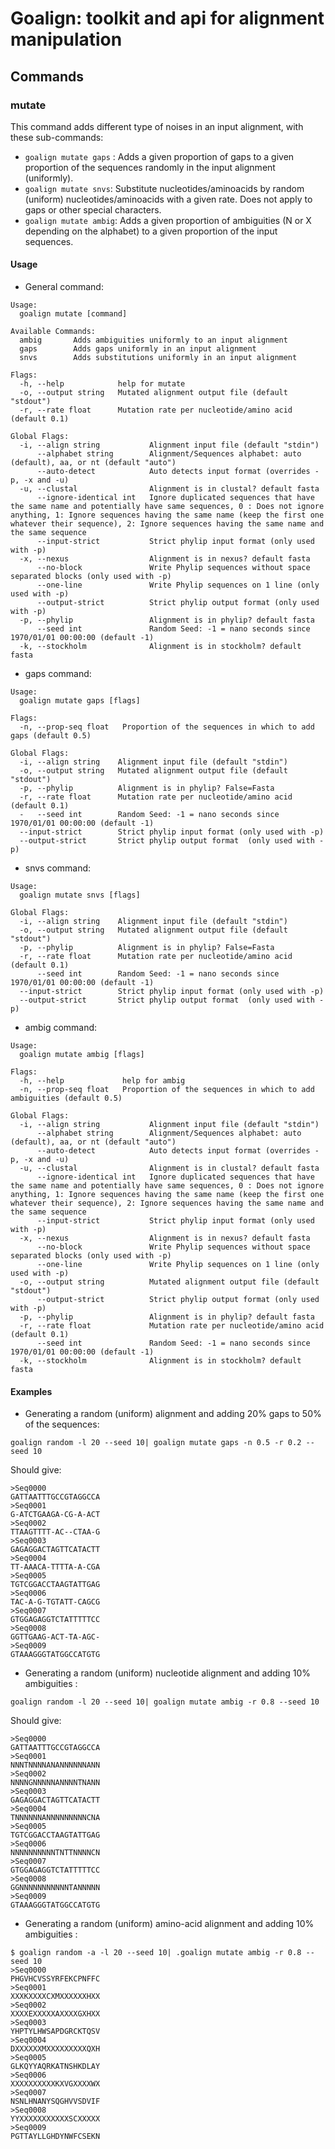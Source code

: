 # Goalign: toolkit and api for alignment manipulation

## Commands

### mutate
This command adds different type of noises in an input alignment, with these sub-commands:
* `goalign mutate gaps` : Adds a given proportion of gaps to a given proportion of the sequences randomly in the input alignment (uniformly).
* `goalign mutate snvs`: Substitute nucleotides/aminoacids by random (uniform) nucleotides/aminoacids with a given rate. Does not apply to gaps or other special characters.
* `goalign mutate ambig`: Adds a given proportion of ambiguities (N or X depending on the alphabet) to a given proportion of the input sequences.

#### Usage
* General command:
```
Usage:
  goalign mutate [command]

Available Commands:
  ambig       Adds ambiguities uniformly to an input alignment
  gaps        Adds gaps uniformly in an input alignment
  snvs        Adds substitutions uniformly in an input alignment

Flags:
  -h, --help            help for mutate
  -o, --output string   Mutated alignment output file (default "stdout")
  -r, --rate float      Mutation rate per nucleotide/amino acid (default 0.1)

Global Flags:
  -i, --align string           Alignment input file (default "stdin")
      --alphabet string        Alignment/Sequences alphabet: auto (default), aa, or nt (default "auto")
      --auto-detect            Auto detects input format (overrides -p, -x and -u)
  -u, --clustal                Alignment is in clustal? default fasta
      --ignore-identical int   Ignore duplicated sequences that have the same name and potentially have same sequences, 0 : Does not ignore anything, 1: Ignore sequences having the same name (keep the first one whatever their sequence), 2: Ignore sequences having the same name and the same sequence
      --input-strict           Strict phylip input format (only used with -p)
  -x, --nexus                  Alignment is in nexus? default fasta
      --no-block               Write Phylip sequences without space separated blocks (only used with -p)
      --one-line               Write Phylip sequences on 1 line (only used with -p)
      --output-strict          Strict phylip output format (only used with -p)
  -p, --phylip                 Alignment is in phylip? default fasta
      --seed int               Random Seed: -1 = nano seconds since 1970/01/01 00:00:00 (default -1)
  -k, --stockholm              Alignment is in stockholm? default fasta
```

* gaps command:
```
Usage:
  goalign mutate gaps [flags]

Flags:
  -n, --prop-seq float   Proportion of the sequences in which to add gaps (default 0.5)

Global Flags:
  -i, --align string    Alignment input file (default "stdin")
  -o, --output string   Mutated alignment output file (default "stdout")
  -p, --phylip          Alignment is in phylip? False=Fasta
  -r, --rate float      Mutation rate per nucleotide/amino acid (default 0.1)
  -   --seed int        Random Seed: -1 = nano seconds since 1970/01/01 00:00:00 (default -1)
  --input-strict        Strict phylip input format (only used with -p)
  --output-strict       Strict phylip output format  (only used with -p)
```

* snvs command:
```
Usage:
  goalign mutate snvs [flags]

Global Flags:
  -i, --align string    Alignment input file (default "stdin")
  -o, --output string   Mutated alignment output file (default "stdout")
  -p, --phylip          Alignment is in phylip? False=Fasta
  -r, --rate float      Mutation rate per nucleotide/amino acid (default 0.1)
      --seed int        Random Seed: -1 = nano seconds since 1970/01/01 00:00:00 (default -1)
  --input-strict        Strict phylip input format (only used with -p)
  --output-strict       Strict phylip output format  (only used with -p)
```

* ambig command:
```
Usage:
  goalign mutate ambig [flags]

Flags:
  -h, --help             help for ambig
  -n, --prop-seq float   Proportion of the sequences in which to add ambiguities (default 0.5)

Global Flags:
  -i, --align string           Alignment input file (default "stdin")
      --alphabet string        Alignment/Sequences alphabet: auto (default), aa, or nt (default "auto")
      --auto-detect            Auto detects input format (overrides -p, -x and -u)
  -u, --clustal                Alignment is in clustal? default fasta
      --ignore-identical int   Ignore duplicated sequences that have the same name and potentially have same sequences, 0 : Does not ignore anything, 1: Ignore sequences having the same name (keep the first one whatever their sequence), 2: Ignore sequences having the same name and the same sequence
      --input-strict           Strict phylip input format (only used with -p)
  -x, --nexus                  Alignment is in nexus? default fasta
      --no-block               Write Phylip sequences without space separated blocks (only used with -p)
      --one-line               Write Phylip sequences on 1 line (only used with -p)
  -o, --output string          Mutated alignment output file (default "stdout")
      --output-strict          Strict phylip output format (only used with -p)
  -p, --phylip                 Alignment is in phylip? default fasta
  -r, --rate float             Mutation rate per nucleotide/amino acid (default 0.1)
      --seed int               Random Seed: -1 = nano seconds since 1970/01/01 00:00:00 (default -1)
  -k, --stockholm              Alignment is in stockholm? default fasta
```


#### Examples
* Generating a random (uniform) alignment and adding 20% gaps to 50% of the sequences:
```
goalign random -l 20 --seed 10| goalign mutate gaps -n 0.5 -r 0.2 --seed 10
```

Should give:
```
>Seq0000
GATTAATTTGCCGTAGGCCA
>Seq0001
G-ATCTGAAGA-CG-A-ACT
>Seq0002
TTAAGTTTT-AC--CTAA-G
>Seq0003
GAGAGGACTAGTTCATACTT
>Seq0004
TT-AAACA-TTTTA-A-CGA
>Seq0005
TGTCGGACCTAAGTATTGAG
>Seq0006
TAC-A-G-TGTATT-CAGCG
>Seq0007
GTGGAGAGGTCTATTTTTCC
>Seq0008
GGTTGAAG-ACT-TA-AGC-
>Seq0009
GTAAAGGGTATGGCCATGTG
```

* Generating a random (uniform) nucleotide alignment and adding 10% ambiguities :
```
goalign random -l 20 --seed 10| goalign mutate ambig -r 0.8 --seed 10
```

Should give:
```
>Seq0000
GATTAATTTGCCGTAGGCCA
>Seq0001
NNNTNNNNANANNNNNNANN
>Seq0002
NNNNGNNNNNANNNNTNANN
>Seq0003
GAGAGGACTAGTTCATACTT
>Seq0004
TNNNNNNANNNNNNNNNCNA
>Seq0005
TGTCGGACCTAAGTATTGAG
>Seq0006
NNNNNNNNNNTNTTNNNNCN
>Seq0007
GTGGAGAGGTCTATTTTTCC
>Seq0008
GGNNNNNNNNNNNTANNNNN
>Seq0009
GTAAAGGGTATGGCCATGTG
```


* Generating a random (uniform) amino-acid alignment and adding 10% ambiguities :

```
$ goalign random -a -l 20 --seed 10| .goalign mutate ambig -r 0.8 --seed 10
>Seq0000
PHGVHCVSSYRFEKCPNFFC
>Seq0001
XXXKXXXXCXMXXXXXXHXX
>Seq0002
XXXXEXXXXXAXXXXGXHXX
>Seq0003
YHPTYLHWSAPDGRCKTQSV
>Seq0004
DXXXXXXMXXXXXXXXXQXH
>Seq0005
GLKQYYAQRKATNSHKDLAY
>Seq0006
XXXXXXXXXXKXVGXXXXWX
>Seq0007
NSNLHNANYSQGHVVSDVIF
>Seq0008
YYXXXXXXXXXXXSCXXXXX
>Seq0009
PGTTAYLLGHDYNWFCSEKN
```
